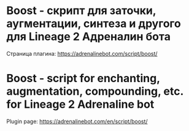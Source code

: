 # Boost - скрипт для заточки, аугментации, синтеза и другого для Lineage 2 Адреналин бота
Страница плагина: https://adrenalinebot.com/script/boost/
# Boost - script for enchanting, augmentation, compounding, etc. for Lineage 2 Adrenaline bot
Plugin page: https://adrenalinebot.com/en/script/boost/
